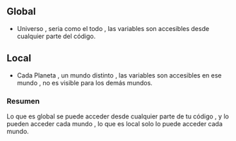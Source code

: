 ## Global
* Universo , seria como el todo , las variables son accesibles desde cualquier parte del código.
## Local
* Cada Planeta , un mundo distinto , las variables son accesibles en ese mundo , no es visible para los demás mundos.

### Resumen
Lo que es global se puede acceder desde cualquier parte de tu código , y lo pueden acceder cada mundo , lo que es local solo lo puede acceder cada mundo.